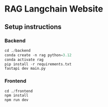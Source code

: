 # RAG Langchain Website

## Setup instructions

### Backend

```python
cd ./backend
conda create -n rag python=3.12
conda activate rag
pip install -r requirements.txt
fastapi dev main.py
```

### Frontend

```python
cd ./frontend
npm install
npm run dev
```
